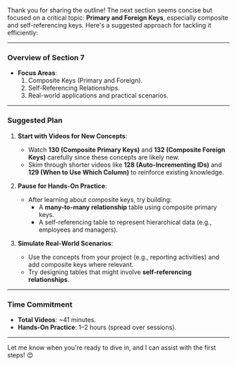 Thank you for sharing the outline! The next section seems concise but focused on a critical topic: **Primary and Foreign Keys**, especially composite and self-referencing keys. Here's a suggested approach for tackling it efficiently:

---

### **Overview of Section 7**

- **Focus Areas**:
  1. Composite Keys (Primary and Foreign).
  2. Self-Referencing Relationships.
  3. Real-world applications and practical scenarios.

---

### **Suggested Plan**

1. **Start with Videos for New Concepts**:

   - Watch **130 (Composite Primary Keys)** and **132 (Composite Foreign Keys)** carefully since these concepts are likely new.
   - Skim through shorter videos like **128 (Auto-Incrementing IDs)** and **129 (When to Use Which Column)** to reinforce existing knowledge.

2. **Pause for Hands-On Practice**:

   - After learning about composite keys, try building:
     - A **many-to-many relationship** table using composite primary keys.
     - A self-referencing table to represent hierarchical data (e.g., employees and managers).

3. **Simulate Real-World Scenarios**:
   - Use the concepts from your project (e.g., reporting activities) and add composite keys where relevant.
   - Try designing tables that might involve **self-referencing relationships**.

---

### **Time Commitment**

- **Total Videos**: ~41 minutes.
- **Hands-On Practice**: 1–2 hours (spread over sessions).

---

Let me know when you're ready to dive in, and I can assist with the first steps! 😊
